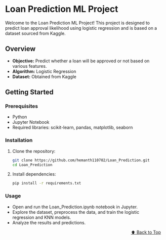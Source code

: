 <div id="top"></div>

# Loan Prediction ML Project

Welcome to the Loan Prediction ML Project! This project is designed to predict loan approval likelihood using logistic regression and is based on a dataset sourced from Kaggle.

## Overview

- **Objective:** Predict whether a loan will be approved or not based on various features.
- **Algorithm:** Logistic Regression
- **Dataset:** Obtained from Kaggle

## Getting Started

### Prerequisites

- Python
- Jupyter Notebook
- Required libraries: scikit-learn, pandas, matplotlib, seaborn

### Installation

1. Clone the repository:
   ```bash
   git clone https://github.com/hemanth110702/Loan_Prediction.git
   cd Loan_Prediction

2. Install dependencies:
   ```bash
   pip install -r requirements.txt

   
### Usage
- Open and run the Loan_Prediction.ipynb notebook in Jupyter.
- Explore the dataset, preprocess the data, and train the logistic regression and KNN models.
- Analyze the results and predictions.

<p align="right"><a href="#top">⬆️ Back to Top</a></p>